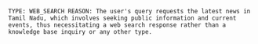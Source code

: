 ``` TYPE: WEB_SEARCH REASON: The user's query requests the latest news in Tamil Nadu, which involves seeking public information and current events, thus necessitating a web search response rather than a knowledge base inquiry or any other type. ```